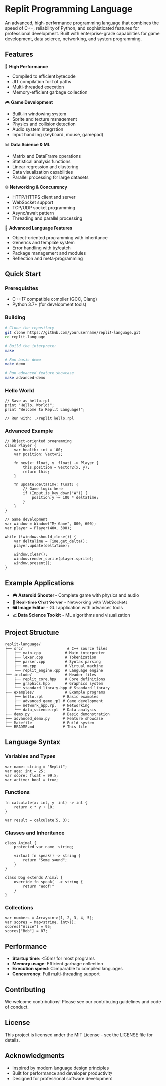 # Replit Programming Language

An advanced, high-performance programming language that combines the speed of C++, reliability of Python, and sophisticated features for professional development. Built with enterprise-grade capabilities for game development, data science, networking, and system programming.

## Features

🚀 **High Performance**
- Compiled to efficient bytecode
- JIT compilation for hot paths
- Multi-threaded execution
- Memory-efficient garbage collection

🎮 **Game Development**
- Built-in windowing system
- Sprite and texture management
- Physics and collision detection
- Audio system integration
- Input handling (keyboard, mouse, gamepad)

📊 **Data Science & ML**
- Matrix and DataFrame operations
- Statistical analysis functions
- Linear regression and clustering
- Data visualization capabilities
- Parallel processing for large datasets

🌐 **Networking & Concurrency**
- HTTP/HTTPS client and server
- WebSocket support
- TCP/UDP socket programming
- Async/await pattern
- Threading and parallel processing

🔧 **Advanced Language Features**
- Object-oriented programming with inheritance
- Generics and template system
- Error handling with try/catch
- Package management and modules
- Reflection and meta-programming

## Quick Start

### Prerequisites
- C++17 compatible compiler (GCC, Clang)
- Python 3.7+ (for development tools)

### Building
```bash
# Clone the repository
git clone https://github.com/yourusername/replit-language.git
cd replit-language

# Build the interpreter
make

# Run basic demo
make demo

# Run advanced feature showcase
make advanced-demo
```

### Hello World
```replit
// Save as hello.rpl
print "Hello, World!";
print "Welcome to Replit Language!";

// Run with: ./replit hello.rpl
```

### Advanced Example
```replit
// Object-oriented programming
class Player {
    var health: int = 100;
    var position: Vector2;
    
    fn new(x: float, y: float) -> Player {
        this.position = Vector2(x, y);
        return this;
    }
    
    fn update(deltaTime: float) {
        // Game logic here
        if (Input.is_key_down("W")) {
            position.y -= 100 * deltaTime;
        }
    }
}

// Game development
var window = Window("My Game", 800, 600);
var player = Player(400, 300);

while (!window.should_close()) {
    var deltaTime = Time.get_delta();
    player.update(deltaTime);
    
    window.clear();
    window.render_sprite(player.sprite);
    window.present();
}
```

## Example Applications

- **🎮 Asteroid Shooter** - Complete game with physics and audio
- **💬 Real-time Chat Server** - Networking with WebSockets
- **🖼️ Image Editor** - GUI application with advanced tools
- **📈 Data Science Toolkit** - ML algorithms and visualization

## Project Structure

```
replit-language/
├── src/                    # C++ source files
│   ├── main.cpp           # Main interpreter
│   ├── lexer.cpp          # Tokenization
│   ├── parser.cpp         # Syntax parsing
│   ├── vm.cpp             # Virtual machine
│   └── replit_engine.cpp  # Language engine
├── include/               # Header files
│   ├── replit_core.hpp    # Core definitions
│   ├── graphics.hpp       # Graphics system
│   └── standard_library.hpp # Standard library
├── examples/              # Example programs
│   ├── hello.rpl         # Basic examples
│   ├── advanced_game.rpl # Game development
│   ├── network_app.rpl   # Networking
│   └── data_science.rpl  # Data analysis
├── demo.py               # Basic demonstration
├── advanced_demo.py      # Feature showcase
├── Makefile              # Build system
└── README.md             # This file
```

## Language Syntax

### Variables and Types
```replit
var name: string = "Replit";
var age: int = 25;
var score: float = 99.5;
var active: bool = true;
```

### Functions
```replit
fn calculate(x: int, y: int) -> int {
    return x * y + 10;
}

var result = calculate(5, 3);
```

### Classes and Inheritance
```replit
class Animal {
    protected var name: string;
    
    virtual fn speak() -> string {
        return "Some sound";
    }
}

class Dog extends Animal {
    override fn speak() -> string {
        return "Woof!";
    }
}
```

### Collections
```replit
var numbers = Array<int>[1, 2, 3, 4, 5];
var scores = Map<string, int>();
scores["Alice"] = 95;
scores["Bob"] = 87;
```

## Performance

- **Startup time**: <50ms for most programs
- **Memory usage**: Efficient garbage collection
- **Execution speed**: Comparable to compiled languages
- **Concurrency**: Full multi-threading support

## Contributing

We welcome contributions! Please see our contributing guidelines and code of conduct.

## License

This project is licensed under the MIT License - see the LICENSE file for details.

## Acknowledgments

- Inspired by modern language design principles
- Built for performance and developer productivity
- Designed for professional software development
